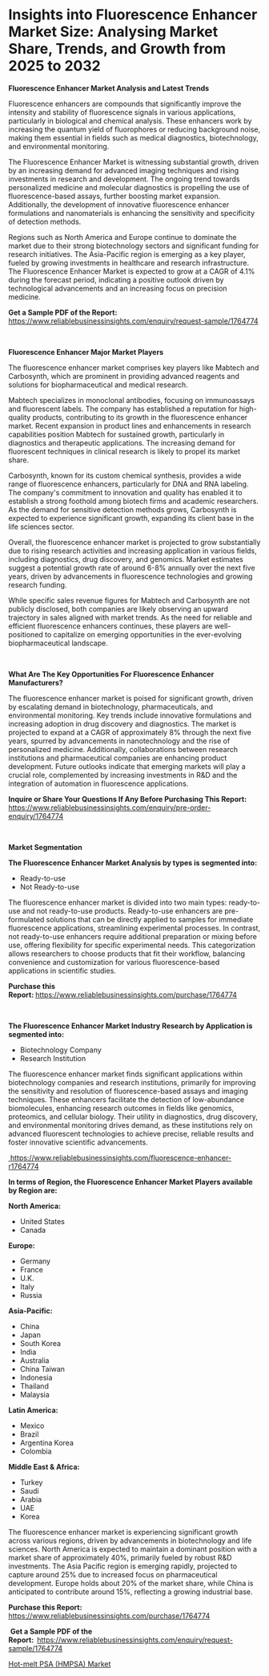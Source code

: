 <p><h1>Insights into Fluorescence Enhancer Market Size: Analysing Market Share, Trends, and Growth from 2025 to 2032</h1></p><p><strong>Fluorescence Enhancer Market Analysis and Latest Trends</strong></p>
<p><p>Fluorescence enhancers are compounds that significantly improve the intensity and stability of fluorescence signals in various applications, particularly in biological and chemical analysis. These enhancers work by increasing the quantum yield of fluorophores or reducing background noise, making them essential in fields such as medical diagnostics, biotechnology, and environmental monitoring.</p><p>The Fluorescence Enhancer Market is witnessing substantial growth, driven by an increasing demand for advanced imaging techniques and rising investments in research and development. The ongoing trend towards personalized medicine and molecular diagnostics is propelling the use of fluorescence-based assays, further boosting market expansion. Additionally, the development of innovative fluorescence enhancer formulations and nanomaterials is enhancing the sensitivity and specificity of detection methods.</p><p>Regions such as North America and Europe continue to dominate the market due to their strong biotechnology sectors and significant funding for research initiatives. The Asia-Pacific region is emerging as a key player, fueled by growing investments in healthcare and research infrastructure. The Fluorescence Enhancer Market is expected to grow at a CAGR of 4.1% during the forecast period, indicating a positive outlook driven by technological advancements and an increasing focus on precision medicine.</p></p>
<p><strong>Get a Sample PDF of the Report:&nbsp;</strong> <a href="https://www.reliablebusinessinsights.com/enquiry/request-sample/1764774?utm_campaign=2199&utm_medium=2&utm_source=Github&utm_content=ia&utm_term=02022025&utm_id=fluorescence-enhancer">https://www.reliablebusinessinsights.com/enquiry/request-sample/1764774</a></p>
<p>&nbsp;</p>
<p><strong>Fluorescence Enhancer Major Market Players</strong></p>
<p><p>The fluorescence enhancer market comprises key players like Mabtech and Carbosynth, which are prominent in providing advanced reagents and solutions for biopharmaceutical and medical research.</p><p>Mabtech specializes in monoclonal antibodies, focusing on immunoassays and fluorescent labels. The company has established a reputation for high-quality products, contributing to its growth in the fluorescence enhancer market. Recent expansion in product lines and enhancements in research capabilities position Mabtech for sustained growth, particularly in diagnostics and therapeutic applications. The increasing demand for fluorescent techniques in clinical research is likely to propel its market share.</p><p>Carbosynth, known for its custom chemical synthesis, provides a wide range of fluorescence enhancers, particularly for DNA and RNA labeling. The company's commitment to innovation and quality has enabled it to establish a strong foothold among biotech firms and academic researchers. As the demand for sensitive detection methods grows, Carbosynth is expected to experience significant growth, expanding its client base in the life sciences sector.</p><p>Overall, the fluorescence enhancer market is projected to grow substantially due to rising research activities and increasing application in various fields, including diagnostics, drug discovery, and genomics. Market estimates suggest a potential growth rate of around 6-8% annually over the next five years, driven by advancements in fluorescence technologies and growing research funding.</p><p>While specific sales revenue figures for Mabtech and Carbosynth are not publicly disclosed, both companies are likely observing an upward trajectory in sales aligned with market trends. As the need for reliable and efficient fluorescence enhancers continues, these players are well-positioned to capitalize on emerging opportunities in the ever-evolving biopharmaceutical landscape.</p></p>
<p>&nbsp;</p>
<p><strong>What Are The Key Opportunities For Fluorescence Enhancer Manufacturers?</strong></p>
<p><p>The fluorescence enhancer market is poised for significant growth, driven by escalating demand in biotechnology, pharmaceuticals, and environmental monitoring. Key trends include innovative formulations and increasing adoption in drug discovery and diagnostics. The market is projected to expand at a CAGR of approximately 8% through the next five years, spurred by advancements in nanotechnology and the rise of personalized medicine. Additionally, collaborations between research institutions and pharmaceutical companies are enhancing product development. Future outlooks indicate that emerging markets will play a crucial role, complemented by increasing investments in R&D and the integration of automation in fluorescence applications.</p></p>
<p><strong>Inquire or Share Your Questions If Any Before Purchasing This Report:</strong> <a href="https://www.reliablebusinessinsights.com/enquiry/pre-order-enquiry/1764774?utm_campaign=2199&utm_medium=2&utm_source=Github&utm_content=ia&utm_term=02022025&utm_id=fluorescence-enhancer">https://www.reliablebusinessinsights.com/enquiry/pre-order-enquiry/1764774</a></p>
<p>&nbsp;</p>
<p><strong>Market Segmentation</strong></p>
<p><strong>The Fluorescence Enhancer Market Analysis by types is segmented into:</strong></p>
<p><ul><li>Ready-to-use</li><li>Not Ready-to-use</li></ul></p>
<p><p>The fluorescence enhancer market is divided into two main types: ready-to-use and not ready-to-use products. Ready-to-use enhancers are pre-formulated solutions that can be directly applied to samples for immediate fluorescence applications, streamlining experimental processes. In contrast, not ready-to-use enhancers require additional preparation or mixing before use, offering flexibility for specific experimental needs. This categorization allows researchers to choose products that fit their workflow, balancing convenience and customization for various fluorescence-based applications in scientific studies.</p></p>
<p><strong>Purchase this Report:&nbsp;</strong><a href="https://www.reliablebusinessinsights.com/purchase/1764774?utm_campaign=2199&utm_medium=2&utm_source=Github&utm_content=ia&utm_term=02022025&utm_id=fluorescence-enhancer">https://www.reliablebusinessinsights.com/purchase/1764774</a></p>
<p>&nbsp;</p>
<p><strong>The Fluorescence Enhancer Market Industry Research by Application is segmented into:</strong></p>
<p><ul><li>Biotechnology Company</li><li>Research Institution</li></ul></p>
<p><p>The fluorescence enhancer market finds significant applications within biotechnology companies and research institutions, primarily for improving the sensitivity and resolution of fluorescence-based assays and imaging techniques. These enhancers facilitate the detection of low-abundance biomolecules, enhancing research outcomes in fields like genomics, proteomics, and cellular biology. Their utility in diagnostics, drug discovery, and environmental monitoring drives demand, as these institutions rely on advanced fluorescent technologies to achieve precise, reliable results and foster innovative scientific advancements.</p></p>
<p><a href="https://www.reliablebusinessinsights.com/fluorescence-enhancer-r1764774?utm_campaign=2199&utm_medium=2&utm_source=Github&utm_content=ia&utm_term=02022025&utm_id=fluorescence-enhancer">&nbsp;https://www.reliablebusinessinsights.com/fluorescence-enhancer-r1764774</a></p>
<p><strong>In terms of Region, the Fluorescence Enhancer Market Players available by Region are:</strong></p>
<p>
    <p> <strong> North America: </strong>
        <ul>
            <li>United States</li>
            <li>Canada</li>
        </ul>
        </p> 
    <p> <strong> Europe: </strong>
        <ul>
            <li>Germany</li>
            <li>France</li>
            <li>U.K.</li>
            <li>Italy</li>
            <li>Russia</li>
        </ul>
        </p> 
    <p> <strong> Asia-Pacific: </strong>
        <ul>
            <li>China</li>
            <li>Japan</li>
            <li>South Korea</li>
            <li>India</li>
            <li>Australia</li>
            <li>China Taiwan</li>
            <li>Indonesia</li>
            <li>Thailand</li>
            <li>Malaysia</li>
        </ul>
        </p> 
    <p> <strong> Latin America: </strong>
        <ul>
            <li>Mexico</li>
            <li>Brazil</li>
            <li>Argentina Korea</li>
            <li>Colombia</li>
        </ul>
        </p> 
    <p> <strong> Middle East & Africa: </strong>
        <ul>
            <li>Turkey</li>
            <li>Saudi</li>
            <li>Arabia</li>
            <li>UAE</li>
            <li>Korea</li>
        </ul>
    </p>
    </p>
<p><p>The fluorescence enhancer market is experiencing significant growth across various regions, driven by advancements in biotechnology and life sciences. North America is expected to maintain a dominant position with a market share of approximately 40%, primarily fueled by robust R&D investments. The Asia Pacific region is emerging rapidly, projected to capture around 25% due to increased focus on pharmaceutical development. Europe holds about 20% of the market share, while China is anticipated to contribute around 15%, reflecting a growing industrial base.</p></p>
<p><strong>Purchase this Report: </strong><a href="https://www.reliablebusinessinsights.com/purchase/1764774?utm_campaign=2199&utm_medium=2&utm_source=Github&utm_content=ia&utm_term=02022025&utm_id=fluorescence-enhancer">https://www.reliablebusinessinsights.com/purchase/1764774</a></p>
<p>&nbsp;<strong>Get a Sample PDF of the Report:&nbsp;&nbsp;</strong><a href="https://www.reliablebusinessinsights.com/enquiry/request-sample/1764774?utm_campaign=2199&utm_medium=2&utm_source=Github&utm_content=ia&utm_term=02022025&utm_id=fluorescence-enhancer">https://www.reliablebusinessinsights.com/enquiry/request-sample/1764774</a></p>
<p><strong></strong></p>
<p><p><a href="https://github.com/LilianFaulkner65/Market-Research-Report-List-1/blob/main/hot-melt-psa-hmpsa-market.md?utm_campaign=2199&utm_medium=2&utm_source=Github&utm_content=ia&utm_term=02022025&utm_id=fluorescence-enhancer">Hot-melt PSA (HMPSA) Market</a></p></p>